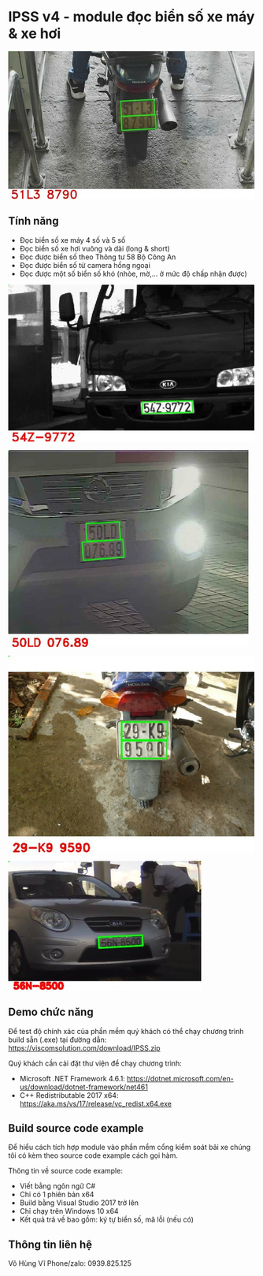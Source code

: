 # IPSS v4 - module đọc biển số xe máy & xe hơi

![](results/2023-07-16-10-35-27.jpg)

## Tính năng
- Đọc biển số xe máy 4 số và 5 số
- Đọc biển số xe hơi vuông và dài (long & short)
- Đọc được biển số theo Thông tư 58 Bộ Công An
- Đọc được biển số từ camera hồng ngoại
- Đọc được một số biển số khó (nhòe, mờ,... ở mức độ chấp nhận được)

![](results/2023-07-16-10-54-20.jpg)

![](results/2023-07-16-10-52-45.jpg)

![](results/2023-07-16-10-17-54.jpg)

![](results/2023-07-17-05-18-03.jpg)

## Demo chức năng
Để test độ chính xác của phần mềm quý khách có thể chạy chương trình build sẵn (.exe) tại đường dẫn:
https://viscomsolution.com/download/IPSS.zip


Quý khách cần cài đặt thư viện để chạy chương trình:
- Microsoft .NET Framework 4.6.1: https://dotnet.microsoft.com/en-us/download/dotnet-framework/net461
- C++ Redistributable 2017 x64:   https://aka.ms/vs/17/release/vc_redist.x64.exe

## Build source code example

Để hiểu cách tích hợp module vào phần mềm cổng kiểm soát bãi xe chúng tôi có kèm theo source code example cách gọi hàm.

Thông tin về source code example:
- Viết bằng ngôn ngữ C#
- Chỉ có 1 phiên bản x64
- Build bằng Visual Studio 2017 trở lên
- Chỉ chạy trên Windows 10 x64
- Kết quả trả về bao gồm: ký tự biển số, mã lỗi (nếu có)
	
	
## Thông tin liên hệ
	
Võ Hùng Vĩ
Phone/zalo: 0939.825.125